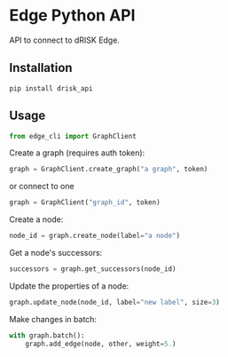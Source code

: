 # Edge Python API
API to connect to dRISK Edge.

## Installation
```
pip install drisk_api
```

## Usage
```python
from edge_cli import GraphClient
```

Create a graph (requires auth token):
```python
graph = GraphClient.create_graph("a graph", token)
```

or connect to one
```python
graph = GraphClient("graph_id", token)
```

Create a node:
```python
node_id = graph.create_node(label="a node")
```

Get a node's successors:
```python
successors = graph.get_successors(node_id)
```

Update the properties of a node:
```python
graph.update_node(node_id, label="new label", size=3)
```

Make changes in batch:
```python
with graph.batch():
    graph.add_edge(node, other, weight=5.)
```
